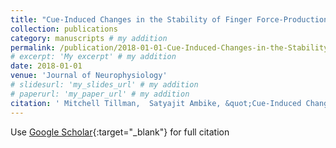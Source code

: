 ```yaml
---
title: "Cue-Induced Changes in the Stability of Finger Force-Production Tasks Revealed by the Uncontrolled Manifold Analysis"
collection: publications
category: manuscripts # my addition
permalink: /publication/2018-01-01-Cue-Induced-Changes-in-the-Stability-of-Finger-Force-Production-Tasks-Revealed-by-the-Uncontrolled-Manifold-Analysis
# excerpt: 'My excerpt' # my addition
date: 2018-01-01
venue: 'Journal of Neurophysiology'
# slidesurl: 'my_slides_url' # my addition
# paperurl: 'my_paper_url' # my addition
citation: ' Mitchell Tillman,  Satyajit Ambike, &quot;Cue-Induced Changes in the Stability of Finger Force-Production Tasks Revealed by the Uncontrolled Manifold Analysis.&quot; Journal of Neurophysiology, 2018.'
---
```

Use [Google Scholar](https://scholar.google.com/scholar?q=Cue+Induced+Changes+in+the+Stability+of+Finger+Force+Production+Tasks+Revealed+by+the+Uncontrolled+Manifold+Analysis){:target="_blank"} for full citation